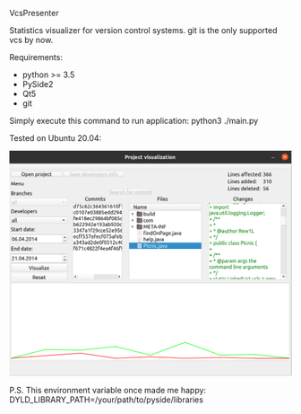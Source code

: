 VcsPresenter

Statistics visualizer for version control systems.
git is the only supported vcs by now.

Requirements:
- python >= 3.5
- PySide2
- Qt5
- git

Simply execute this command to run application:
python3 ./main.py

Tested on Ubuntu 20.04:

![VcsPresenter](screenshot.png)

P.S. This environment variable once made me happy:
DYLD_LIBRARY_PATH=/your/path/to/pyside/libraries
